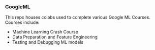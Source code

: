 ### GoogleML

This repo houses colabs used to complete various Google ML Courses. Courses include:

- Machine Learning Crash Course
- Data Preparation and Feature Engineering
- Testing and Debugging ML models
